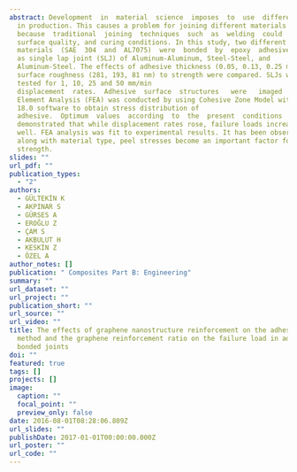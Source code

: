 ```yaml
---
abstract: Development  in  material  science  imposes  to  use  different  materials
  in production. This causes a problem for joining different materials
  because  traditional  joining  techniques  such  as  welding  could  not  overcome  this  problem  in  industries  such  as  automotive.  Hence,  adhesive  bonding  overcomes  this  problem  by  its  superiorities  to  join  different  materials.  The  joint  strength  of  epoxy-based  adhesives  is  affected  by  adhesive  thickness,  adherent’s
  surface quality, and curing conditions. In this study, two different
  materials  (SAE  304  and  AL7075)  were  bonded  by  epoxy  adhesive  (3M  DP460NS)
  as single lap joint (SLJ) of Aluminum-Aluminum, Steel-Steel, and
  Aluminum-Steel. The effects of adhesive thickness (0.05, 0.13, 0.25 mm) and
  surface roughness (281, 193, 81 nm) to strength were compared. SLJs were
  tested for 1, 10, 25 and 50 mm/min
  displacement  rates.  Adhesive  surface  structures   were   imaged   by   Scanning   Electron   Microscopy   (SEM)   to   investigate  adhesive  fractures.  Surface  roughnesses  were  examined  by  using  Atomic  Force  Microscopy  (AFM)  to  compare  its  influence  on  failure  load.  Finite
  Element Analysis (FEA) was conducted by using Cohesive Zone Model with ANSYS
  18.0 software to obtain stress distribution of
  adhesive.  Optimum  values  according  to  the  present  conditions  of  the  thickness  (0.13mm)  and  roughness  (<200nm)  were  determined.  Experimental  results  were
  demonstrated that while displacement rates rose, failure loads increased as
  well. FEA analysis was fit to experimental results. It has been observed that
  along with material type, peel stresses become an important factor for joint
  strength.
slides: ""
url_pdf: ""
publication_types:
  - "2"
authors:
  - GÜLTEKİN K
  - AKPINAR S
  - GÜRSES A
  - EROĞLU Z
  - ÇAM S
  - AKBULUT H
  - KESKİN Z
  - ÖZEL A
author_notes: []
publication: " Composites Part B: Engineering"
summary: ""
url_dataset: ""
url_project: ""
publication_short: ""
url_source: ""
url_video: ""
title: The effects of graphene nanostructure reinforcement on the adhesive
  method and the graphene reinforcement ratio on the failure load in adhesively
  bonded joints
doi: ""
featured: true
tags: []
projects: []
image:
  caption: ""
  focal_point: ""
  preview_only: false
date: 2016-08-01T08:28:06.809Z
url_slides: ""
publishDate: 2017-01-01T00:00:00.000Z
url_poster: ""
url_code: ""
---
```

